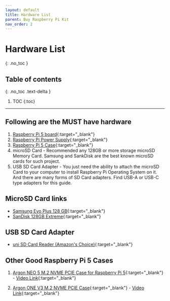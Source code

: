 ```yaml
---
layout: default
title: Hardware List
parent: Buy Raspberry Pi Kit
nav_order: 2
---
```


# Hardware List
{: .no_toc }

## Table of contents
{: .no_toc .text-delta }

1. TOC
{:toc}

---

## Following are the MUST have hardware

 1. [Raspberry Pi 5 board](https://www.raspberrypi.com/products/raspberry-pi-5/){:target="_blank"}
 2. [Raspberry Pi Power Supply](https://www.raspberrypi.com/products/27w-power-supply/){:target="_blank"}
 3. [Raspberry Pi 5 Case](https://www.raspberrypi.com/products/raspberry-pi-5-case/){:target="_blank"}
 4. microSD Card - Recommended any 128GB or more storage microSD Memory Card. Samsung and SankDisk are the best known microSD cards for such project.
 5. USB SD Card Adapter - You just need the ability to attach the microSD Card to your computer to install Raspberry Pi Operating System on it. And there are many forms of SD Card adapters. Find USB-A or USB-C type adapters for this guide.

## MicroSD Card links

 - [Samsung Evo Plus 128 GB](https://www.amazon.com/SAMSUNG-Adaptor-Expanded-MB-MC128KA-AM/dp/B0B1VMJ394){:target="_blank"}
 - [SanDisk 128GB Extreme](https://www.amazon.com/SanDisk-Extreme-microSDXC-Memory-Adapter/dp/B09X7BK27V){:target="_blank"}

## USB SD Card Adapter

 - [uni SD Card Reader (Amazon's Choice)](https://www.amazon.com/uni-Adapter-Supports-Compatible-MacBook/dp/B081VHSB2V){:target="_blank"}

## Other Good Raspberry Pi 5 Cases

 1. [Argon NEO 5 M.2 NVME PCIE Case for Raspberry Pi 5](https://argon40.com/products/argon-neo-5-m-2-nvme-for-raspberry-pi-5){:target="_blank"} - [Video Link](https://www.youtube.com/watch?v=5Su4u4G-VIk){:target="_blank"}

 2. [Argon ONE V3 M.2 NVME PCIE Case](https://argon40.com/products/argon-one-v3-m-2-nvme-case){:target="_blank"} - [Video Link](https://www.youtube.com/watch?v=DQG21yJ-upk){:target="_blank"}